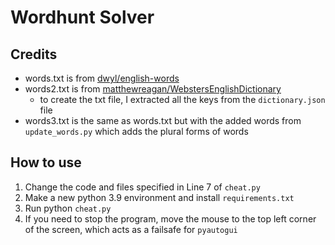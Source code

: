 # Wordhunt Solver
## Credits
- words.txt is from [dwyl/english-words](https://github.com/dwyl/english-words)
- words2.txt is from [matthewreagan/WebstersEnglishDictionary](https://github.com/matthewreagan/WebstersEnglishDictionary)
  - to create the txt file, I extracted all the keys from the `dictionary.json` file
- words3.txt is the same as words.txt but with the added words from `update_words.py` which adds the plural forms of words
## How to use
1. Change the code and files specified in Line 7 of `cheat.py`
2. Make a new python 3.9 environment and install `requirements.txt`
2. Run python `cheat.py`
3. If you need to stop the program, move the mouse to the top left corner of the screen, which acts as a failsafe for `pyautogui`
